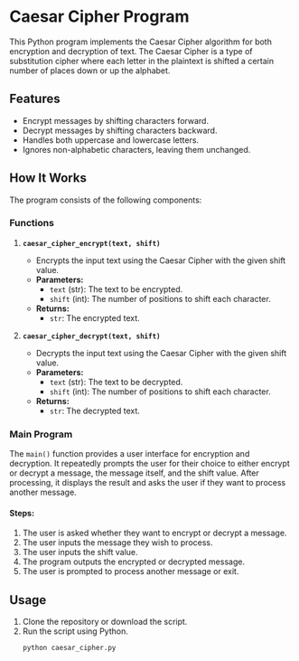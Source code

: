 # Caesar Cipher Program

This Python program implements the Caesar Cipher algorithm for both encryption and decryption of text. The Caesar Cipher is a type of substitution cipher where each letter in the plaintext is shifted a certain number of places down or up the alphabet.

## Features

- Encrypt messages by shifting characters forward.
- Decrypt messages by shifting characters backward.
- Handles both uppercase and lowercase letters.
- Ignores non-alphabetic characters, leaving them unchanged.

## How It Works

The program consists of the following components:

### Functions

1. **`caesar_cipher_encrypt(text, shift)`**
   - Encrypts the input text using the Caesar Cipher with the given shift value.
   - **Parameters:**
     - `text` (str): The text to be encrypted.
     - `shift` (int): The number of positions to shift each character.
   - **Returns:**
     - `str`: The encrypted text.

2. **`caesar_cipher_decrypt(text, shift)`**
   - Decrypts the input text using the Caesar Cipher with the given shift value.
   - **Parameters:**
     - `text` (str): The text to be decrypted.
     - `shift` (int): The number of positions to shift each character.
   - **Returns:**
     - `str`: The decrypted text.

### Main Program

The `main()` function provides a user interface for encryption and decryption. It repeatedly prompts the user for their choice to either encrypt or decrypt a message, the message itself, and the shift value. After processing, it displays the result and asks the user if they want to process another message.

#### Steps:
1. The user is asked whether they want to encrypt or decrypt a message.
2. The user inputs the message they wish to process.
3. The user inputs the shift value.
4. The program outputs the encrypted or decrypted message.
5. The user is prompted to process another message or exit.

## Usage

1. Clone the repository or download the script.
2. Run the script using Python.
   ```sh
   python caesar_cipher.py
